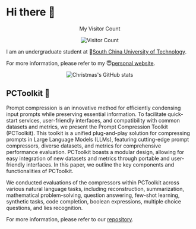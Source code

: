 # Hi there 👋
<div align=center>

My Visitor Count

![Visitor Count](https://profile-counter.glitch.me/Leikrit/count.svg)

</div>

I am an undergraduate student at 🏫<a href='https://www.scut.edu.cn/new/'>South China University of Technology</a>. 

For more information, please refer to my 😇<a href='https://leikrit.github.io/'>personal website</a>.

<div align=center>

![Christmas's GitHub stats](https://github-readme-stats.vercel.app/api?username=Leikrit&show_icons=true&theme=nord)

</div>

## PCToolkit 📜

Prompt compression is an innovative method for efficiently condensing input prompts while preserving essential information. To facilitate quick-start services, user-friendly interfaces, and compatibility with common datasets and metrics, we present the Prompt Compression Toolkit (PCToolkit). This toolkit is a unified plug-and-play solution for compressing prompts in Large Language Models (LLMs), featuring cutting-edge prompt compressors, diverse datasets, and metrics for comprehensive performance evaluation. PCToolkit boasts a modular design, allowing for easy integration of new datasets and metrics through portable and user-friendly interfaces. In this paper, we outline the key components and functionalities of PCToolkit.

We conducted evaluations of the compressors within PCToolkit across various natural language tasks, including reconstruction, summarization, mathematical problem-solving, question answering, few-shot learning, synthetic tasks, code completion, boolean expressions, multiple choice questions, and lies recognition.

For more information, please refer to our <a href='https://github.com/3DAgentWorld/Toolkit-for-Prompt-Compression'>repository</a>.

<!--
**Leikrit/Leikrit** is a ✨ _special_ ✨ repository because its `README.md` (this file) appears on your GitHub profile.

Here are some ideas to get you started:

- 🔭 I’m currently working on ...
- 🌱 I’m currently learning ...
- 👯 I’m looking to collaborate on ...
- 🤔 I’m looking for help with ...
- 💬 Ask me about ...
- 📫 How to reach me: ...
- 😄 Pronouns: ...
- ⚡ Fun fact: ...
- [![Top Langs](https://github-readme-stats.vercel.app/api/top-langs/?username=Leikrit&layout=compact)](https://github.com/Leikrit/github-readme-stats)
-->
